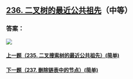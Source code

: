 ## [236. 二叉树的最近公共祖先](https://leetcode-cn.com/problems/lowest-common-ancestor-of-a-binary-tree/)（中等）





### 答案：



![](https://img-blog.csdnimg.cn/20200807155236311.png)

#### [上一题（235. 二叉搜索树的最近公共祖先）(简单)](https://github.com/sdwwld/leetCode/blob/master/src/main/java/com/wld/java/leetcode/leetCode0235.md)

#### [下一题（237. 删除链表中的节点）(简单)](https://github.com/sdwwld/leetCode/blob/master/src/main/java/com/wld/java/leetcode/leetCode0237.md)